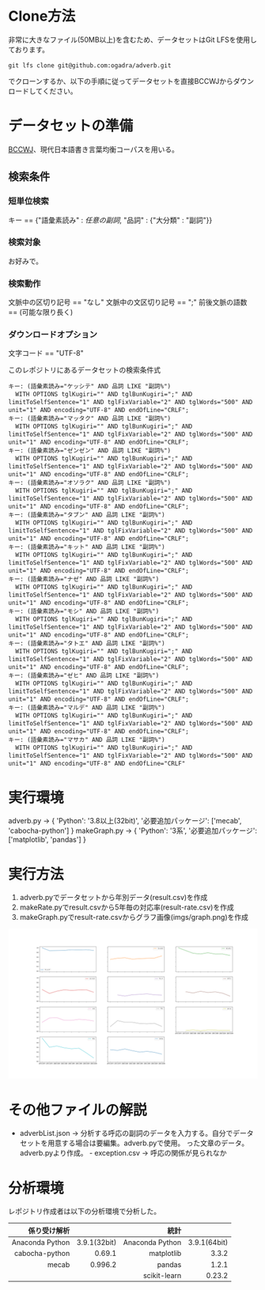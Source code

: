 # Clone方法
非常に大きなファイル(50MB以上)を含むため、データセットはGit LFSを使用しております。
```
git lfs clone git@github.com:ogadra/adverb.git
```
でクローンするか、以下の手順に従ってデータセットを直接BCCWJからダウンロードしてください。

# データセットの準備

[BCCWJ](https://chunagon.ninjal.ac.jp/)、現代日本語書き言葉均衡コーパスを用いる。

## 検索条件

### 短単位検索
キー == {"語彙素読み" : $任意の副詞$, "品詞" : {"大分類" : "副詞"}}

### 検索対象
お好みで。

### 検索動作
文脈中の区切り記号 == "なし"
文脈中の文区切り記号 == ";"
前後文脈の語数 == (可能な限り長く)

### ダウンロードオプション
文字コード == "UTF-8"

このレポジトリにあるデータセットの検索条件式
```
キー: (語彙素読み="ケッシテ" AND 品詞 LIKE "副詞%")
  WITH OPTIONS tglKugiri="" AND tglBunKugiri=";" AND limitToSelfSentence="1" AND tglFixVariable="2" AND tglWords="500" AND unit="1" AND encoding="UTF-8" AND endOfLine="CRLF";
キー: (語彙素読み="マッタク" AND 品詞 LIKE "副詞%")
  WITH OPTIONS tglKugiri="" AND tglBunKugiri=";" AND limitToSelfSentence="1" AND tglFixVariable="2" AND tglWords="500" AND unit="1" AND encoding="UTF-8" AND endOfLine="CRLF";
キー: (語彙素読み="ゼンゼン" AND 品詞 LIKE "副詞%")
  WITH OPTIONS tglKugiri="" AND tglBunKugiri=";" AND limitToSelfSentence="1" AND tglFixVariable="2" AND tglWords="500" AND unit="1" AND encoding="UTF-8" AND endOfLine="CRLF";
キー: (語彙素読み="オソラク" AND 品詞 LIKE "副詞%")
  WITH OPTIONS tglKugiri="" AND tglBunKugiri=";" AND limitToSelfSentence="1" AND tglFixVariable="2" AND tglWords="500" AND unit="1" AND encoding="UTF-8" AND endOfLine="CRLF";
キー: (語彙素読み="タブン" AND 品詞 LIKE "副詞%")
  WITH OPTIONS tglKugiri="" AND tglBunKugiri=";" AND limitToSelfSentence="1" AND tglFixVariable="2" AND tglWords="500" AND unit="1" AND encoding="UTF-8" AND endOfLine="CRLF";
キー: (語彙素読み="キット" AND 品詞 LIKE "副詞%")
  WITH OPTIONS tglKugiri="" AND tglBunKugiri=";" AND limitToSelfSentence="1" AND tglFixVariable="2" AND tglWords="500" AND unit="1" AND encoding="UTF-8" AND endOfLine="CRLF";
キー: (語彙素読み="ナゼ" AND 品詞 LIKE "副詞%")
  WITH OPTIONS tglKugiri="" AND tglBunKugiri=";" AND limitToSelfSentence="1" AND tglFixVariable="2" AND tglWords="500" AND unit="1" AND encoding="UTF-8" AND endOfLine="CRLF";
キー: (語彙素読み="モシ" AND 品詞 LIKE "副詞%")
  WITH OPTIONS tglKugiri="" AND tglBunKugiri=";" AND limitToSelfSentence="1" AND tglFixVariable="2" AND tglWords="500" AND unit="1" AND encoding="UTF-8" AND endOfLine="CRLF";
キー: (語彙素読み="タトエ" AND 品詞 LIKE "副詞%")
  WITH OPTIONS tglKugiri="" AND tglBunKugiri=";" AND limitToSelfSentence="1" AND tglFixVariable="2" AND tglWords="500" AND unit="1" AND encoding="UTF-8" AND endOfLine="CRLF";
キー: (語彙素読み="ゼヒ" AND 品詞 LIKE "副詞%")
  WITH OPTIONS tglKugiri="" AND tglBunKugiri=";" AND limitToSelfSentence="1" AND tglFixVariable="2" AND tglWords="500" AND unit="1" AND encoding="UTF-8" AND endOfLine="CRLF";
キー: (語彙素読み="マルデ" AND 品詞 LIKE "副詞%")
  WITH OPTIONS tglKugiri="" AND tglBunKugiri=";" AND limitToSelfSentence="1" AND tglFixVariable="2" AND tglWords="500" AND unit="1" AND encoding="UTF-8" AND endOfLine="CRLF";
キー: (語彙素読み="マサカ" AND 品詞 LIKE "副詞%")
  WITH OPTIONS tglKugiri="" AND tglBunKugiri=";" AND limitToSelfSentence="1" AND tglFixVariable="2" AND tglWords="500" AND unit="1" AND encoding="UTF-8" AND endOfLine="CRLF"
```

# 実行環境
adverb.py -> {
    'Python': '3.8以上(32bit)',
    '必要追加パッケージ': ['mecab', 'cabocha-python']
    }
makeGraph.py -> {
    'Python': '3系',
    '必要追加パッケージ': ['matplotlib', 'pandas']
    }
 
 # 実行方法
 1. adverb.pyでデータセットから年別データ(result.csv)を作成
 2. makeRate.pyでresult.csvから5年毎の対応率(result-rate.csv)を作成
 3. makeGraph.pyでresult-rate.csvからグラフ画像(imgs/graph.png)を作成
 
 ![graph.png](imgs/graph.png "作成されたグラフ画像")
 
 # その他ファイルの解説
 - adverbList.json -> 分析する呼応の副詞のデータを入力する。自分でデータセットを用意する場合は要編集。adverb.pyで使用。
った文章のデータ。adverb.pyより作成。 - exception.csv -> 呼応の関係が見られなか

# 分析環境
レポジトリ作成者は以下の分析環境で分析した。

|係り受け解析||統計||
|--:|--:|--:|--:|
|Anaconda Python | 3.9.1(32bit)|Anaconda Python | 3.9.1(64bit)|
|cabocha-python | 0.69.1|matplotlib | 3.3.2 |
|mecab | 0.996.2| pandas | 1.2.1|
||| scikit-learn | 0.23.2|
